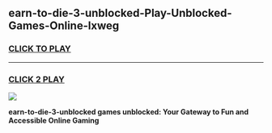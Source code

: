 
## earn-to-die-3-unblocked-Play-Unblocked-Games-Online-lxweg
<h3>
<a href="https://premium76.site?title=earn-to-die-3-unblocked&ref=25A">CLICK TO PLAY</a></h3>
<hr>

<h3>
<a href="https://premium76.site?title=earn-to-die-3-unblocked&ref=25A">CLICK 2 PLAY</a>
  
</h3>

<a href="https://premium76.site?title=earn-to-die-3-unblocked&ref=25A"><img src="https://clearcache.store/games.png"></a>


**earn-to-die-3-unblocked games unblocked: Your Gateway to Fun and Accessible Online Gaming**
